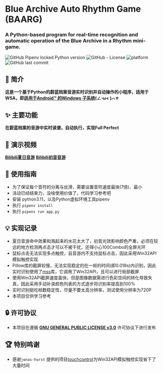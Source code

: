 # Blue Archive Auto Rhythm Game (BAARG)

### A Python-based program for real-time recognition and automatic operation of the Blue Archive in a Rhythm mini-game.

![GitHub Pipenv locked Python version](https://img.shields.io/github/pipenv/locked/python-version/shadlc/Blue-Archive-Auto-Rhythm-Game)
![GitHub - License](https://img.shields.io/github/license/shadlc/Blue-Archive-Auto-Rhythm-Game)
![platform](https://img.shields.io/badge/platform-windows11-blue)
![GitHub last commit](https://img.shields.io/github/last-commit/shadlc/Blue-Archive-Auto-Rhythm-Game)


## 💬 简介
**这是一个基于Python的蔚蓝档案音游实时识别并自动操作的小程序，适用于WSA，即[适用于Android™️ 的Windows 子系统](https://learn.microsoft.com/zh-cn/windows/android/wsa/)(∠·ω< )⌒☆**

## ✨ 主要功能
**在蔚蓝档案的音游中实时读谱，自动执行，实现Full Perfect**

## 📸 演示视频
**[Bilibili夏日音游](https://www.bilibili.com/video/BV1SC4y1M77F)**
**[Bilibili初音音游](https://www.bilibili.com/video/BV1Uz421m7pm)**

## 📝 使用指南
- 为了保证每个音符的分离与丝滑，需要设置音符速度最快(7倍)、最小
- 活动已经结束力，没啥使用价值了，代码学习参考吧
- 安装 python3.11，以及Python虚拟环境工具pipenv
- 执行 `pipenv install`
- 执行 `pipenv run app.py`

## 💡 实现记录
- 夏日音游命中效果和溅起来的水花太大了，初音光效影响颜色严重，必须在较远的地方检测再点击才可以不被干扰，还得小心100Combo的全屏光环
- 鼠标点击无法实现多点触控，且音游内不支持鼠标点击，因此采用Win32API模拟触控实现
- Pillow库的截屏较慢，无法实现稳定的在一帧的时间(即0.018s)内识别，因此实时识别使用了[mss](https://github.com/BoboTiG/python-mss)库，它调用了Win32API，且可以进行局部截屏
- 使用Win32API截屏速度虽快，但是图像数据需进行色彩空间的转化导致失真，因此采用手动补录颜色列表的方式逐步将识别率提高到100%
- 实时识别挺吃帧数稳定性，尽量不要太高分辨率，测试使用分辨率为720P
- 本项目仅供学习参考

## 🔒️ 许可协议
- 本项目在遵循 [**GNU GENERAL PUBLIC LICENSE v3.0**](https://www.gnu.org/licenses/gpl-3.0.html) 许可协议下进行发布

## 🏆 特别鸣谢
- 感谢`jonas-hurst` 提供的项目[touchcontrol](https://github.com/jonas-hurst/touchcontrol)为Win32API模拟触控实现省下了大量时间
